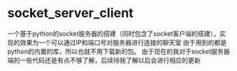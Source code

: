 # socket_server_client
一个基于python的socket服务器的搭建（同时包含了socket客户端的搭建），实现的效果为一个可以通过IP和端口号对服务器进行连接的聊天室
由于用到的都是python的内置的库，所以也就不用下载新的包。
由于现在的我对于socket服务器端的一些代码还是有点不够了解，后续待我了解以后会进行相应的更新
